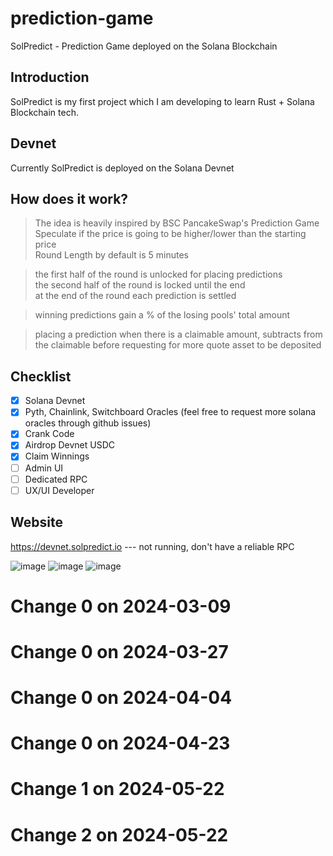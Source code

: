 # prediction-game
SolPredict - Prediction Game deployed on the Solana Blockchain

## Introduction  
SolPredict is my first project which I am developing to learn Rust + Solana Blockchain tech.


## Devnet
Currently SolPredict is deployed on the Solana Devnet


## How does it work?  
> The idea is heavily inspired by BSC PancakeSwap's Prediction Game  
> Speculate if the price is going to be higher/lower than the starting price  
> Round Length by default is 5 minutes  
  
> the first half of the round is unlocked for placing predictions  
> the second half of the round is locked until the end  
> at the end of the round each prediction is settled  
  
> winning predictions gain a % of the losing pools' total amount  
  
> placing a prediction when there is a claimable amount, subtracts from the claimable before requesting for more quote asset to be deposited  

## Checklist  
- [x] Solana Devnet
- [x] Pyth, Chainlink, Switchboard Oracles (feel free to request more solana oracles through github issues) 
- [x] Crank Code
- [x] Airdrop Devnet USDC
- [x] Claim Winnings
- [ ] Admin UI   
- [ ] Dedicated RPC
- [ ] UX/UI Developer

## Website
https://devnet.solpredict.io --- not running, don't have a reliable RPC

![image](https://user-images.githubusercontent.com/2179775/186953604-2f0f11d1-ff2f-4aae-afec-33fb6a062aa3.png)
![image](https://user-images.githubusercontent.com/2179775/186953633-e3daaf07-6d45-4e75-b1df-632e3c84605d.png)
![image](https://user-images.githubusercontent.com/2179775/186964729-d286c7b9-129c-4652-871f-1f9cecba14a2.png)

# Change 0 on 2024-03-09
# Change 0 on 2024-03-27
# Change 0 on 2024-04-04
# Change 0 on 2024-04-23
# Change 1 on 2024-05-22
# Change 2 on 2024-05-22
